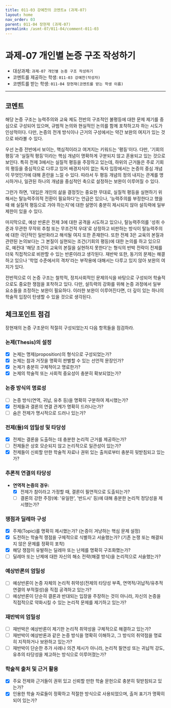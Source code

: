 ```yaml
---
title: 011-03 강예찬의 코멘트a (과제-07) 
layout: home
nav_order: 03
parent: 011-04 장현재 (과제-07)
permalink: /asmt-07/011-04/comment-011-03
---
```


# 과제-07 개인별 논증 구조 작성하기

- 대상과제: `과제-07 개인별 논증 구조 작성하기`
- 코멘트를 제공하는 학생: `011-03 강예찬(작성자)` 
- 코멘트를 받는 학생: `011-04 장현재(코멘트를 받는 학생 이름)` 

---

## 코멘트

해당 논증 구조는 능력주의와 교육 제도 전반의 구조적인 불평등에 대한 문제 제기를 중심으로 구성되어 있으며, 규범적 논의와 현실적인 논의를 함께 포착하고자 하는 시도가 인상적이다. 다만, 논증의 전개 방식이나 근거의 구성에서는 약간 보완의 여지가 있는 것으로 바라볼 수 있다.

우선 논증 전반에서 보이는, 핵심적이라고 여겨지는 키워드는 '평등'이다. 다만, '기회의 평등'과 '실질적 평등'이라는 핵심 개념이 명확하게 구분되지 않고 혼용되고 있는 것으로 보인다. 특히 전제 3에서는 실질적 평등을 주장하고 있는데, 하위의 근거들은 주로 기회의 평등을 중심적으로 다루고 있어 배경지식이 없는 독자 입장에서는 논증의 중심 개념이 무엇인가에 대해 혼란을 느낄 수 있다. 따라서 두 평등 개념의 정의 내지는 관계를 명시하거나, 일관된 하나의 개념을 중심적인 축으로 설정하는 보완이 이루어질 수 있다.

그런가 하면, '대입은 개인의 삶을 결정짓는 중요한 무대로, 실질적 평등을 실현하기 위해서는 탈능력주의적 전환이 필요하다'는 언급은 있으나, '능력주의를 부정한다고 했을 때 왜 실질적 평등으로 가야 하는지'에 대한 설명이 충분히 제시되지 않아 설득력에 일부 제한이 있을 수 있다.

마지막으로, 예상 반론은 전제 3에 대한 공격을 시도하고 있으나, 탈능력주의를 '성취 수준과 무관한 무작위 추첨 또는 무조건적 우대'로 상정하고 비판하는 방식이 탈능력주의에 대한 극단적인 일반화라고 해석될 여지 또한 존재한다. 또한 전제 3은 교육의 본질과 관련된 논의보다는 그 본질이 실현되는 조건(기회의 평등)에 대한 논의를 하고 있으므로, 예컨대 '해당 조건이 교육의 본질을 실현하지 못한다'는 형식의 반박 전략이 전제를 더욱 직접적으로 비판할 수 있는 반론이라고 생각된다. 재반박 또한, 동기의 문제는 해결하고 있으나 '학업 수준에서의 격차'라는 부작용에 대해서는 다루고 있지 않아 보완의 여지가 있다.

전반적으로 이 논증 구조는 철학적, 정치사회적인 문제의식을 바탕으로 구성되어 학술적으로도 중요한 쟁점을 포착하고 있다. 다만, 설득력의 강화를 위해 논증 과정에서 일부 요소들을 조정하는 보완이 필요하다. 이러한 보완이 이루어진다면, 더 깊이 있는 하나의 학술적 입장이 탄생할 수 있을 것으로 생각된다.


## 체크포인트 점검

장현재의 논증 구조문이 적절히 구성되었는지 다음 항목들을 점검하라.

### **논제(Thesis)의 설정**
- [X] 논제는 명제(proposition)의 형식으로 구성되었는가?
- [X] 논제는 참과 거짓을 명확히 판별할 수 있는 선언적 문장인가?
- [X] 논제가 충분히 구체적이고 명료한가?
- [X] 논제의 학술적 또는 사회적 중요성이 충분히 확보되었는가?

### **논증 방식의 명료성**
- [ ] 논증 방식(연역, 귀납, 유추 등)을 명확히 구분하여 제시했는가?
- [X] 전제들과 결론의 연결 관계가 명확히 드러나는가?
- [ ] 숨은 전제가 명시적으로 드러나 있는가?

### **전제(들)의 엄밀성 및 타당성**
- [X] 전제는 결론을 도출하는 데 충분한 논리적 근거를 제공하는가?
- [ ] 전제들은 상호 모순되지 않고 논리적으로 일관성이 있는가?
- [X] 전제들이 신뢰할 만한 학술적 자료나 권위 있는 출처로부터 충분히 뒷받침되고 있는가?

### **추론적 연결의 타당성**
- **연역적 논증의 경우:**
  - [X] 전제가 참이라고 가정할 때, 결론이 필연적으로 도출되는가?
  - [ ] 결론의 강한 주장(예: '유일한', '반드시' 등)에 대해 충분한 논리적 정당성을 제시했는가?

### **쟁점과 딜레마 구성**
- [X] 주제(Topic)를 명확히 제시했는가? (논증이 겨냥하는 핵심 문제 설정)
- [X] 도전하는 학술적 쟁점을 구체적으로 식별하고 서술했는가? (기존 논쟁 또는 해결되지 않은 문제를 정확히 포착)
- [X] 해당 쟁점이 유발하는 딜레마 또는 난제를 명확히 구조화했는가?
- [ ] 딜레마 또는 난제에 대한 자신의 해소 전략(해결 방식)을 논리적으로 서술했는가?

### **예상반론의 엄밀성**
- [ ] 예상반론이 논증 자체의 논리적 취약성(전제의 타당성 부족, 연역적/귀납적/유추적 연결의 부적절성)을 직접 공격하고 있는가?
- [ ] 예상반론이 단순히 결론과 반대되는 입장을 주장하는 것이 아니라, 자신의 논증을 직접적으로 약화시킬 수 있는 논리적 문제를 제기하고 있는가?

### **재반박의 엄밀성**
- [ ] 재반박은 예상반론이 제기한 논리적 취약성을 구체적으로 해결하고 있는가?
- [ ] 재반박이 예상반론과 같은 논증 방식을 명확히 이해하고, 그 방식의 취약점을 명료히 지적하거나 보완하고 있는가?
- [ ] 재반박이 단순한 추가 사례나 의견 제시가 아니라, 논리적 필연성 또는 귀납적 강도, 유추의 타당성을 제고하는 방식으로 이루어졌는가?

### **학술적 출처 및 근거 활용**
- [X] 주요 전제와 근거들이 권위 있고 신뢰할 만한 학술 문헌으로 충분히 뒷받침되고 있는가?
- [X] 인용한 학술 자료들이 정확하고 적절한 방식으로 사용되었으며, 출처 표기가 명확히 되어 있는가?
